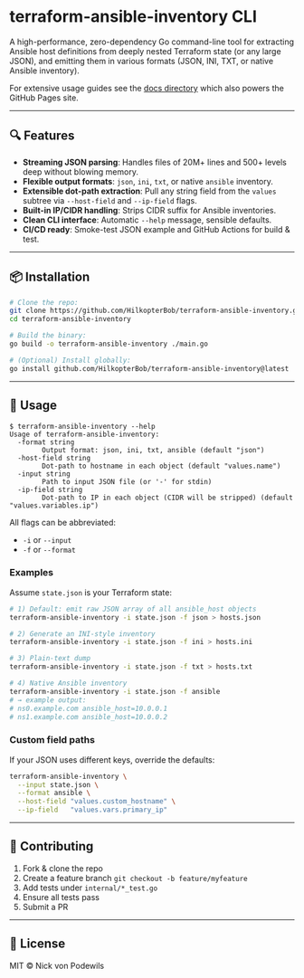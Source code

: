 # terraform-ansible-inventory CLI

A high-performance, zero-dependency Go command-line tool for extracting Ansible host definitions from deeply nested Terraform state (or any large JSON), and emitting them in various formats (JSON, INI, TXT, or native Ansible inventory).

For extensive usage guides see the [docs directory](docs/) which also powers the GitHub Pages site.

---

## 🔍 Features

- **Streaming JSON parsing**: Handles files of 20M+ lines and 500+ levels deep without blowing memory.
- **Flexible output formats**: `json`, `ini`, `txt`, or native `ansible` inventory.
- **Extensible dot-path extraction**: Pull any string field from the `values` subtree via `--host-field` and `--ip-field` flags.
- **Built-in IP/CIDR handling**: Strips CIDR suffix for Ansible inventories.
- **Clean CLI interface**: Automatic `--help` message, sensible defaults.
- **CI/CD ready**: Smoke-test JSON example and GitHub Actions for build & test.

---

## 📦 Installation

```bash
# Clone the repo:
git clone https://github.com/HilkopterBob/terraform-ansible-inventory.git
cd terraform-ansible-inventory

# Build the binary:
go build -o terraform-ansible-inventory ./main.go

# (Optional) Install globally:
go install github.com/HilkopterBob/terraform-ansible-inventory@latest
```

---

## 🚀 Usage

```
$ terraform-ansible-inventory --help
Usage of terraform-ansible-inventory:
  -format string
        Output format: json, ini, txt, ansible (default "json")
  -host-field string
        Dot-path to hostname in each object (default "values.name")
  -input string
        Path to input JSON file (or '-' for stdin)
  -ip-field string
        Dot-path to IP in each object (CIDR will be stripped) (default "values.variables.ip")
```

All flags can be abbreviated:

- `-i` or `--input`
- `-f` or `--format`

### Examples

Assume `state.json` is your Terraform state:

```bash
# 1) Default: emit raw JSON array of all ansible_host objects
terraform-ansible-inventory -i state.json -f json > hosts.json

# 2) Generate an INI-style inventory
terraform-ansible-inventory -i state.json -f ini > hosts.ini

# 3) Plain-text dump
terraform-ansible-inventory -i state.json -f txt > hosts.txt

# 4) Native Ansible inventory
terraform-ansible-inventory -i state.json -f ansible
# → example output:
# ns0.example.com ansible_host=10.0.0.1
# ns1.example.com ansible_host=10.0.0.2
```

### Custom field paths

If your JSON uses different keys, override the defaults:

```bash
terraform-ansible-inventory \
  --input state.json \
  --format ansible \
  --host-field "values.custom_hostname" \
  --ip-field   "values.vars.primary_ip"
```

---

## 🔧 Contributing

1. Fork & clone the repo
2. Create a feature branch `git checkout -b feature/myfeature`
3. Add tests under `internal/*_test.go`
4. Ensure all tests pass
5. Submit a PR

---

## 📄 License

MIT © Nick von Podewils

